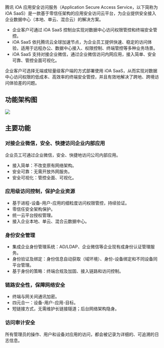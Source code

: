 腾讯 iOA 应用安全访问服务（Application Secure Access Service，以下简称为 iOA SaaS）是一款基于零信任架构的应用安全访问云平台，为企业提供安全接入企业数据中心（本地、单云、混合云）的解决方案。
 - 企业客户可通过 iOA SaaS 控制台实现对数据中心访问权限管控和终端安全管控。
 - iOA SaaS 依托腾讯云全球加速节点，为企业员工提供快速、稳定的访问体验，适用于远程办公、数据中心接入、权限控制、终端管控等多种业务场景。
 - iOA SaaS 支持对接企业微信，通过企业微信访问内网应用，接入简单、安全可靠、管控全面可视化。
 
企业客户可选择无端或轻量级客户端的方式部署使用 iOA SaaS，从而实现对数据中心访问权限的低成本、高效率的终端安全管控，并且有效地解决了跨地、跨境访问体验差的问题。

## 功能架构图
![](https://main.qcloudimg.com/raw/faee257ef5524e3593c86fe1d2eee012.png)
## 主要功能
### 对接企业微信，安全、快捷访问企业内部应用
企业员工可通过企业微信，安全、快捷地访问公司内部应用。
- 接入简单：不改变原有网络架构。
- 安全可靠：无需开放外网服务。
- 安全可视化：管控全面、可视化。

### 应用级访问控制，保护企业资源
- 基于进程-设备-用户-应用的细粒度访问权限管控，持续验证。
- 零信任安全架构保护。
- 统一云平台授权管理。
- 接入企业本地、单云、混合云数据中心。

### 身份安全管理
- 集成企业身份管理系统：AD/LDAP、企业微信等企业现有成身份认证管理服务。
- 身份验证及绑定：身份信息自动获取（域环境）、身份-设备绑定和不同设备同平台管理。
- 基于身份的策略：终端合规及加固、接入链路和访问控制。

### 链路安全性，保障网络安全
- 终端与网关间通讯加密。
- 四元合一：设备-用户-应用-目标。
- 短链接方式，无需维护长链接隧道；后台网络架构隐身。

### 访问审计安全
所有管理员的操作、用户和设备对应用的访问，都会被记录为详细的、可追溯的日志信息。
